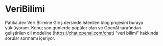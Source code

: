# VeriBilimi

Patika.dev Veri Bilimine Giriş dersinde istenilen blog projesini buraya yüklüyorum.
Konu; son günlerde popüler olan ve OpenAI tarafından geliştirilen dil modeline (https://chat.openai.com/chat) "veri bilimi" hakkında sorular sormamı içeriyor.
